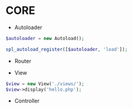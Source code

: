 # CORE

* Autoloader
```php
$autoloader = new Autoload();

spl_autoload_register([$autoloader, 'load']);
```

* Router

* View
```php
$view = new View('./views/');
$view->display('hello.php');
```

* Controller

